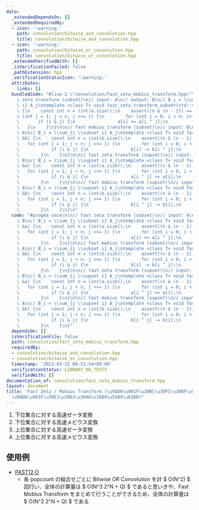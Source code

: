 ```yaml
---
data:
  _extendedDependsOn: []
  _extendedRequiredBy:
  - icon: ':warning:'
    path: convolution/bitwise_and_convolution.hpp
    title: convolution/bitwise_and_convolution.hpp
  - icon: ':warning:'
    path: convolution/bitwise_or_convolution.hpp
    title: convolution/bitwise_or_convolution.hpp
  _extendedVerifiedWith: []
  _isVerificationFailed: false
  _pathExtension: hpp
  _verificationStatusIcon: ':warning:'
  attributes:
    links: []
  bundledCode: "#line 2 \"convolution/fast_zeta_mobius_transform.hpp\"\n\n// fast\
    \ zeta transform (subset)\n// input: A\n// output: B\n// B_i = \\sum_{j \\subset\
    \ i} A_j\ntemplate <class T> void fast_zeta_transform_subset(std::vector<T> &a)\
    \ {\n    const int n = (int)a.size();\n    assert((n & (n - 1)) == 0);\n    for\
    \ (int j = 1; j < n; j <<= 1) {\n        for (int i = 0; i < n; i++) {\n     \
    \       if (i & j) {\n                a[i] += a[i ^ j];\n            }\n     \
    \   }\n    }\n}\n\n// fast mobius transform (subset)\n// input: B\n// output:\
    \ A\n// B_i = \\sum_{j \\subset i} A_j\ntemplate <class T> void fast_mobius_transform_subset(std::vector<T>\
    \ &b) {\n    const int n = (int)b.size();\n    assert((n & (n - 1)) == 0);\n \
    \   for (int j = 1; j < n; j <<= 1) {\n        for (int i = 0; i < n; i++) {\n\
    \            if (i & j) {\n                b[i] -= b[i ^ j];\n            }\n\
    \        }\n    }\n}\n\n// fast zeta transform (supset)\n// input: A\n// output:\
    \ B\n// B_i = \\sum_{j \\supset i} A_j\ntemplate <class T> void fast_zeta_transform_supset(std::vector<T>\
    \ &a) {\n    const int n = (int)a.size();\n    assert((n & (n - 1)) == 0);\n \
    \   for (int j = 1; j < n; j <<= 1) {\n        for (int i = 0; i < n; i++) {\n\
    \            if (i & j) {\n                a[i ^ j] += a[i];\n            }\n\
    \        }\n    }\n}\n\n// fast mobius transform (supset)\n// input: B\n// output:\
    \ A\n// B_i = \\sum_{j \\supset i} A_j\ntemplate <class T> void fast_mobius_transform_supset(std::vector<T>\
    \ &b) {\n    const int n = (int)b.size();\n    assert((n & (n - 1)) == 0);\n \
    \   for (int j = 1; j < n; j <<= 1) {\n        for (int i = 0; i < n; i++) {\n\
    \            if (i & j) {\n                b[i ^ j] -= b[i];\n            }\n\
    \        }\n    }\n}\n"
  code: "#pragma once\n\n// fast zeta transform (subset)\n// input: A\n// output:\
    \ B\n// B_i = \\sum_{j \\subset i} A_j\ntemplate <class T> void fast_zeta_transform_subset(std::vector<T>\
    \ &a) {\n    const int n = (int)a.size();\n    assert((n & (n - 1)) == 0);\n \
    \   for (int j = 1; j < n; j <<= 1) {\n        for (int i = 0; i < n; i++) {\n\
    \            if (i & j) {\n                a[i] += a[i ^ j];\n            }\n\
    \        }\n    }\n}\n\n// fast mobius transform (subset)\n// input: B\n// output:\
    \ A\n// B_i = \\sum_{j \\subset i} A_j\ntemplate <class T> void fast_mobius_transform_subset(std::vector<T>\
    \ &b) {\n    const int n = (int)b.size();\n    assert((n & (n - 1)) == 0);\n \
    \   for (int j = 1; j < n; j <<= 1) {\n        for (int i = 0; i < n; i++) {\n\
    \            if (i & j) {\n                b[i] -= b[i ^ j];\n            }\n\
    \        }\n    }\n}\n\n// fast zeta transform (supset)\n// input: A\n// output:\
    \ B\n// B_i = \\sum_{j \\supset i} A_j\ntemplate <class T> void fast_zeta_transform_supset(std::vector<T>\
    \ &a) {\n    const int n = (int)a.size();\n    assert((n & (n - 1)) == 0);\n \
    \   for (int j = 1; j < n; j <<= 1) {\n        for (int i = 0; i < n; i++) {\n\
    \            if (i & j) {\n                a[i ^ j] += a[i];\n            }\n\
    \        }\n    }\n}\n\n// fast mobius transform (supset)\n// input: B\n// output:\
    \ A\n// B_i = \\sum_{j \\supset i} A_j\ntemplate <class T> void fast_mobius_transform_supset(std::vector<T>\
    \ &b) {\n    const int n = (int)b.size();\n    assert((n & (n - 1)) == 0);\n \
    \   for (int j = 1; j < n; j <<= 1) {\n        for (int i = 0; i < n; i++) {\n\
    \            if (i & j) {\n                b[i ^ j] -= b[i];\n            }\n\
    \        }\n    }\n}"
  dependsOn: []
  isVerificationFile: false
  path: convolution/fast_zeta_mobius_transform.hpp
  requiredBy:
  - convolution/bitwise_and_convolution.hpp
  - convolution/bitwise_or_convolution.hpp
  timestamp: '2023-03-31 06:51:54+09:00'
  verificationStatus: LIBRARY_NO_TESTS
  verifiedWith: []
documentation_of: convolution/fast_zeta_mobius_transform.hpp
layout: document
title: "Fast Zeta / Mobius Transform (\u9AD8\u901F\u30BC\u30FC\u30BF\u5909\u63DB\u30FB\
  \u9AD8\u901F\u30E1\u30D3\u30A6\u30B9\u5909\u63DB)"
---
```


1. 下位集合に対する高速ゼータ変換
1. 下位集合に対する高速メビウス変換
1. 上位集合に対する高速ゼータ変換
1. 上位集合に対する高速メビウス変換

## 使用例

- [PAST12 O](https://atcoder.jp/contests/past202209-open/submissions/40173852)
    - 各 popcount の組合せごとに Bitwise OR Convolution を計 $ O(N^2) $ 回行い、全体の計算量は $ O(N^3 2^N + Q) $ であると思いきや、Fast Mobius Transform をまとめて行うことができるため、全体の計算量は $ O(N^2 2^N + Q) $ である
